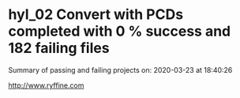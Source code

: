 # hyl_02 Convert with PCDs completed with 0 % success and 182 failing files

Summary of passing and failing projects on: 2020-03-23 at 18:40:26

http://www.ryffine.com
